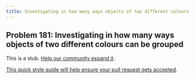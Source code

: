 ```yaml
---
title: Investigating in how many ways objects of two different colours can be grouped
---
```

## Problem 181: Investigating in how many ways objects of two different colours can be grouped

This is a stub. <a href='https://github.com/freecodecamp/guides/tree/master/src/pages/certifications/coding-interview-prep/project-euler/problem-181-investigating-in-how-many-ways-objects-of-two-different-colours-can-be-grouped/index.md' target='_blank' rel='nofollow'>Help our community expand it</a>.

<a href='https://github.com/freecodecamp/guides/blob/master/README.md' target='_blank' rel='nofollow'>This quick style guide will help ensure your pull request gets accepted</a>.

<!-- The article goes here, in GitHub-flavored Markdown. Feel free to add YouTube videos, images, and CodePen/JSBin embeds  -->
